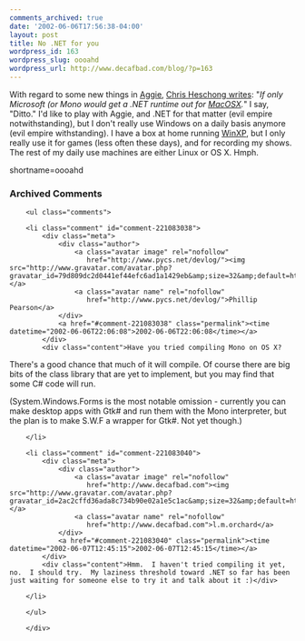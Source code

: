 ```yaml
---
comments_archived: true
date: '2002-06-06T17:56:38-04:00'
layout: post
title: No .NET for you
wordpress_id: 163
wordpress_slug: oooahd
wordpress_url: http://www.decafbad.com/blog/?p=163
---
```

<p>With regard to some new things in <a href="http://bitworking.org/Aggie.html">Aggie</a>, <a href="http://chris.wiw.org/2002/06/05#200206051930">Chris Heschong writes</a>: "<i>If only Microsoft (or Mono would get a .NET runtime out for <a href="http://www.decafbad.com/twiki/bin/view/Main/MacOSX">MacOSX</a>.</i>"  I say, "Ditto."  I'd like to play with Aggie, and .NET for that matter (evil empire notwithstanding), but I don't really use Windows on a daily basis anymore (evil empire withstanding).  I have a box at home running <a href="http://www.decafbad.com/twiki/bin/view/Main/WinXP">WinXP</a>, but I only really use it for games (less often these days), and for recording my shows.  The rest of my daily use machines are either Linux or OS X.  Hmph.</p>
<!--more-->
shortname=oooahd

<div id="comments" class="comments archived-comments">
            <h3>Archived Comments</h3>
            
        <ul class="comments">
            
        <li class="comment" id="comment-221083038">
            <div class="meta">
                <div class="author">
                    <a class="avatar image" rel="nofollow" 
                       href="http://www.pycs.net/devlog/"><img src="http://www.gravatar.com/avatar.php?gravatar_id=79d809dc2d0441ef44efc6ad1a1429eb&amp;size=32&amp;default=http://mediacdn.disqus.com/1320279820/images/noavatar32.png"/></a>
                    <a class="avatar name" rel="nofollow" 
                       href="http://www.pycs.net/devlog/">Phillip Pearson</a>
                </div>
                <a href="#comment-221083038" class="permalink"><time datetime="2002-06-06T22:06:08">2002-06-06T22:06:08</time></a>
            </div>
            <div class="content">Have you tried compiling Mono on OS X?

There's a good chance that much of it will compile.  Of course there are big bits of the class library that are yet to implement, but you may find that some C# code will run.

(System.Windows.Forms is the most notable omission - currently you can make desktop apps with Gtk# and run them with the Mono interpreter, but the plan is to make S.W.F a wrapper for Gtk#.  Not yet though.)</div>
            
        </li>
    
        <li class="comment" id="comment-221083040">
            <div class="meta">
                <div class="author">
                    <a class="avatar image" rel="nofollow" 
                       href="http://www.decafbad.com"><img src="http://www.gravatar.com/avatar.php?gravatar_id=2ac2cffd36ada8c734b90e02a1e5c1ac&amp;size=32&amp;default=http://mediacdn.disqus.com/1320279820/images/noavatar32.png"/></a>
                    <a class="avatar name" rel="nofollow" 
                       href="http://www.decafbad.com">l.m.orchard</a>
                </div>
                <a href="#comment-221083040" class="permalink"><time datetime="2002-06-07T12:45:15">2002-06-07T12:45:15</time></a>
            </div>
            <div class="content">Hmm.  I haven't tried compiling it yet, no.  I should try.  My laziness threshold toward .NET so far has been just waiting for someone else to try it and talk about it :)</div>
            
        </li>
    
        </ul>
    
        </div>
    